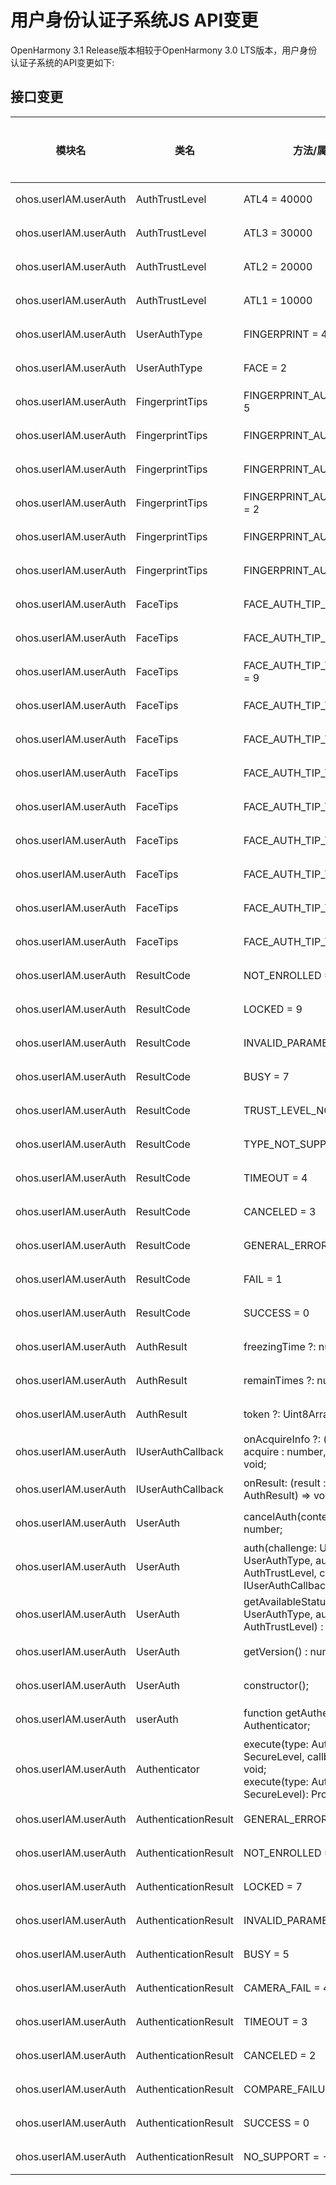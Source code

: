 # 用户身份认证子系统JS API变更

OpenHarmony 3.1 Release版本相较于OpenHarmony 3.0 LTS版本，用户身份认证子系统的API变更如下:

## 接口变更

| 模块名 | 类名 | 方法/属性/枚举/常量 | 变更类型 |
|---|---|---|---|
| ohos.userIAM.userAuth | AuthTrustLevel | ATL4 = 40000 | 新增 |
| ohos.userIAM.userAuth | AuthTrustLevel | ATL3 = 30000 | 新增 |
| ohos.userIAM.userAuth | AuthTrustLevel | ATL2 = 20000 | 新增 |
| ohos.userIAM.userAuth | AuthTrustLevel | ATL1 = 10000 | 新增 |
| ohos.userIAM.userAuth | UserAuthType | FINGERPRINT = 4 | 新增 |
| ohos.userIAM.userAuth | UserAuthType | FACE = 2 | 新增 |
| ohos.userIAM.userAuth | FingerprintTips | FINGERPRINT_AUTH_TIP_TOO_SLOW = 5 | 新增 |
| ohos.userIAM.userAuth | FingerprintTips | FINGERPRINT_AUTH_TIP_TOO_FAST = 4 | 新增 |
| ohos.userIAM.userAuth | FingerprintTips | FINGERPRINT_AUTH_TIP_PARTIAL = 3 | 新增 |
| ohos.userIAM.userAuth | FingerprintTips | FINGERPRINT_AUTH_TIP_INSUFFICIENT = 2 | 新增 |
| ohos.userIAM.userAuth | FingerprintTips | FINGERPRINT_AUTH_TIP_DIRTY = 1 | 新增 |
| ohos.userIAM.userAuth | FingerprintTips | FINGERPRINT_AUTH_TIP_GOOD = 0 | 新增 |
| ohos.userIAM.userAuth | FaceTips | FACE_AUTH_TIP_NOT_DETECTED = 11 | 新增 |
| ohos.userIAM.userAuth | FaceTips | FACE_AUTH_TIP_POOR_GAZE = 10 | 新增 |
| ohos.userIAM.userAuth | FaceTips | FACE_AUTH_TIP_TOO_MUCH_MOTION = 9 | 新增 |
| ohos.userIAM.userAuth | FaceTips | FACE_AUTH_TIP_TOO_LEFT = 8 | 新增 |
| ohos.userIAM.userAuth | FaceTips | FACE_AUTH_TIP_TOO_RIGHT = 7 | 新增 |
| ohos.userIAM.userAuth | FaceTips | FACE_AUTH_TIP_TOO_LOW = 6 | 新增 |
| ohos.userIAM.userAuth | FaceTips | FACE_AUTH_TIP_TOO_HIGH = 5 | 新增 |
| ohos.userIAM.userAuth | FaceTips | FACE_AUTH_TIP_TOO_FAR = 4 | 新增 |
| ohos.userIAM.userAuth | FaceTips | FACE_AUTH_TIP_TOO_CLOSE = 3 | 新增 |
| ohos.userIAM.userAuth | FaceTips | FACE_AUTH_TIP_TOO_DARK = 2 | 新增 |
| ohos.userIAM.userAuth | FaceTips | FACE_AUTH_TIP_TOO_BRIGHT = 1 | 新增 |
| ohos.userIAM.userAuth | ResultCode | NOT_ENROLLED = 10 | 新增 |
| ohos.userIAM.userAuth | ResultCode | LOCKED = 9 | 新增 |
| ohos.userIAM.userAuth | ResultCode | INVALID_PARAMETERS = 8 | 新增 |
| ohos.userIAM.userAuth | ResultCode | BUSY = 7 | 新增 |
| ohos.userIAM.userAuth | ResultCode | TRUST_LEVEL_NOT_SUPPORT = 6 | 新增 |
| ohos.userIAM.userAuth | ResultCode | TYPE_NOT_SUPPORT = 5 | 新增 |
| ohos.userIAM.userAuth | ResultCode | TIMEOUT = 4 | 新增 |
| ohos.userIAM.userAuth | ResultCode | CANCELED = 3 | 新增 |
| ohos.userIAM.userAuth | ResultCode | GENERAL_ERROR = 2 | 新增 |
| ohos.userIAM.userAuth | ResultCode | FAIL = 1 | 新增 |
| ohos.userIAM.userAuth | ResultCode | SUCCESS = 0 | 新增 |
| ohos.userIAM.userAuth | AuthResult | freezingTime ?: number; | 新增 |
| ohos.userIAM.userAuth | AuthResult | remainTimes ?: number; | 新增 |
| ohos.userIAM.userAuth | AuthResult | token ?: Uint8Array; | 新增 |
| ohos.userIAM.userAuth | IUserAuthCallback | onAcquireInfo ?: (module : number, acquire : number, extraInfo : any) => void; | 新增 |
| ohos.userIAM.userAuth | IUserAuthCallback | onResult: (result : number, extraInfo : AuthResult) => void; | 新增 |
| ohos.userIAM.userAuth | UserAuth | cancelAuth(contextID : Uint8Array) : number; | 新增 |
| ohos.userIAM.userAuth | UserAuth | auth(challenge: Uint8Array, authType: UserAuthType, authTrustLevel: AuthTrustLevel, callback: IUserAuthCallback): Uint8Array; | 新增 |
| ohos.userIAM.userAuth | UserAuth | getAvailableStatus(authType : UserAuthType, authTrustLevel : AuthTrustLevel) : number; | 新增 |
| ohos.userIAM.userAuth | UserAuth | getVersion() : number; | 新增 |
| ohos.userIAM.userAuth | UserAuth | constructor(); | 新增 |
| ohos.userIAM.userAuth | userAuth | function getAuthenticator(): Authenticator; | 新增 |
| ohos.userIAM.userAuth | Authenticator | execute(type: AuthType, level: SecureLevel, callback: AsyncCallback<number>): void;<br>execute(type: AuthType, level: SecureLevel): Promise<number>; | 新增 |
| ohos.userIAM.userAuth | AuthenticationResult | GENERAL_ERROR = 100 | 新增 |
| ohos.userIAM.userAuth | AuthenticationResult | NOT_ENROLLED = 8 | 新增 |
| ohos.userIAM.userAuth | AuthenticationResult | LOCKED = 7 | 新增 |
| ohos.userIAM.userAuth | AuthenticationResult | INVALID_PARAMETERS = 6 | 新增 |
| ohos.userIAM.userAuth | AuthenticationResult | BUSY = 5 | 新增 |
| ohos.userIAM.userAuth | AuthenticationResult | CAMERA_FAIL = 4 | 新增 |
| ohos.userIAM.userAuth | AuthenticationResult | TIMEOUT = 3 | 新增 |
| ohos.userIAM.userAuth | AuthenticationResult | CANCELED = 2 | 新增 |
| ohos.userIAM.userAuth | AuthenticationResult | COMPARE_FAILURE = 1 | 新增 |
| ohos.userIAM.userAuth | AuthenticationResult | SUCCESS = 0 | 新增 |
| ohos.userIAM.userAuth | AuthenticationResult | NO_SUPPORT = -1 | 新增 |
